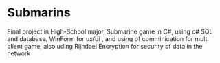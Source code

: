 # Submarins
Final project in High-School major, Submarine game in C#, using c# SQL and database, WinForm for ux/ui , and using of comminication for multi client game, also uding Rijndael Encryption for security of data in the network
